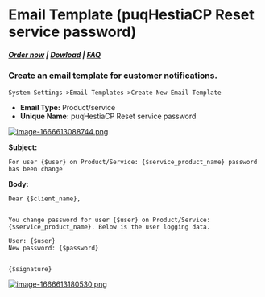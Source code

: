 # Email Template (puqHestiaCP Reset service password)

#####  [Order now](https://puqcloud.com/index.php?rp=/store/whmcs-module-hestiacp) | [Dowload](https://download.puqcloud.com/WHMCS/servers/PUQ_WHMCS-HestiaCP/) | [FAQ](https://faq.puqcloud.com/)

### Create an email template for customer notifications.

```
System Settings->Email Templates->Create New Email Template
```

- **Email Type:** Product/service
- **Unique Name:** puqHestiaCP Reset service password

[![image-1666613088744.png](https://doc.puq.info/uploads/images/gallery/2022-10/scaled-1680-/image-1666613088744.png)](https://doc.puq.info/uploads/images/gallery/2022-10/image-1666613088744.png)

**Subject:**

```
For user {$user} on Product/Service: {$service_product_name} password has been change
```

**Body:**

```
Dear {$client_name},


You change password for user {$user} on Product/Service: {$service_product_name}. Below is the user logging data.

User: {$user}
New password: {$password}


{$signature}
```

[![image-1666613180530.png](https://doc.puq.info/uploads/images/gallery/2022-10/scaled-1680-/image-1666613180530.png)](https://doc.puq.info/uploads/images/gallery/2022-10/image-1666613180530.png)
